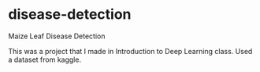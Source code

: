 # disease-detection
Maize Leaf Disease Detection

This was a project that I made in Introduction to Deep Learning class. Used a dataset from kaggle.
